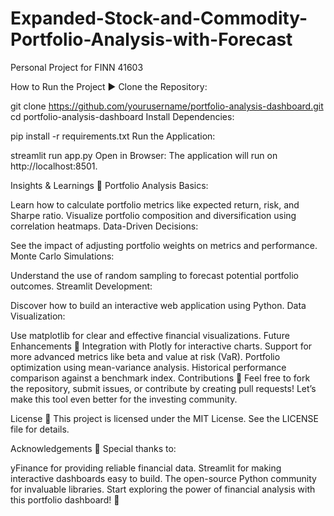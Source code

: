 # Expanded-Stock-and-Commodity-Portfolio-Analysis-with-Forecast
Personal Project for FINN 41603

How to Run the Project ▶️
Clone the Repository:

git clone https://github.com/yourusername/portfolio-analysis-dashboard.git
cd portfolio-analysis-dashboard
Install Dependencies:

pip install -r requirements.txt
Run the Application:

streamlit run app.py
Open in Browser: The application will run on http://localhost:8501.

Insights & Learnings 🧠
Portfolio Analysis Basics:

Learn how to calculate portfolio metrics like expected return, risk, and Sharpe ratio.
Visualize portfolio composition and diversification using correlation heatmaps.
Data-Driven Decisions:

See the impact of adjusting portfolio weights on metrics and performance.
Monte Carlo Simulations:

Understand the use of random sampling to forecast potential portfolio outcomes.
Streamlit Development:

Discover how to build an interactive web application using Python.
Data Visualization:

Use matplotlib for clear and effective financial visualizations.
Future Enhancements 🔮
Integration with Plotly for interactive charts.
Support for more advanced metrics like beta and value at risk (VaR).
Portfolio optimization using mean-variance analysis.
Historical performance comparison against a benchmark index.
Contributions 🤝
Feel free to fork the repository, submit issues, or contribute by creating pull requests! Let’s make this tool even better for the investing community.

License 📜
This project is licensed under the MIT License. See the LICENSE file for details.

Acknowledgements 🙌
Special thanks to:

yFinance for providing reliable financial data.
Streamlit for making interactive dashboards easy to build.
The open-source Python community for invaluable libraries.
Start exploring the power of financial analysis with this portfolio dashboard! 🌟

